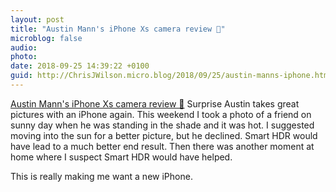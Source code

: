 ```yaml
---
layout: post
title: "Austin Mann's iPhone Xs camera review 🔗"
microblog: false
audio: 
photo: 
date: 2018-09-25 14:39:22 +0100
guid: http://ChrisJWilson.micro.blog/2018/09/25/austin-manns-iphone.html
---
```

[Austin Mann's iPhone Xs camera review 🔗](http://austinmann.com/trek/iphone-xs-camera-review-zanzibar) 
Surprise Austin takes great pictures with an iPhone again. This weekend I took a photo of a friend on sunny day when he was standing in the shade and it was hot. I suggested moving into the sun for a better picture, but he declined. Smart HDR would have lead to a much better end result. Then there was another moment at home where I suspect Smart HDR would have helped.  

This is really making me want a new iPhone. 
